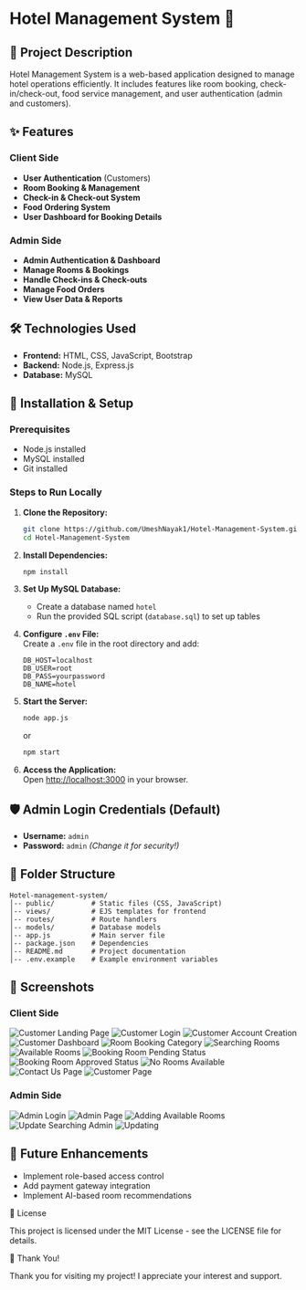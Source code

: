 # Hotel Management System 🏨

## 📌 Project Description

Hotel Management System is a web-based application designed to manage hotel operations efficiently. It includes features like room booking, check-in/check-out, food service management, and user authentication (admin and customers).

## ✨ Features

### Client Side

- **User Authentication** (Customers)
- **Room Booking & Management**
- **Check-in & Check-out System**
- **Food Ordering System**
- **User Dashboard for Booking Details**

### Admin Side

- **Admin Authentication & Dashboard**
- **Manage Rooms & Bookings**
- **Handle Check-ins & Check-outs**
- **Manage Food Orders**
- **View User Data & Reports**

## 🛠️ Technologies Used

- **Frontend:** HTML, CSS, JavaScript, Bootstrap
- **Backend:** Node.js, Express.js
- **Database:** MySQL


## 🚀 Installation & Setup

### Prerequisites

- Node.js installed
- MySQL installed
- Git installed

### Steps to Run Locally

1. **Clone the Repository:**

   ```bash
   git clone https://github.com/UmeshNayak1/Hotel-Management-System.git
   cd Hotel-Management-System
   ```

2. **Install Dependencies:**

   ```bash
   npm install
   ```

3. **Set Up MySQL Database:**

   - Create a database named `hotel`
   - Run the provided SQL script (`database.sql`) to set up tables

4. **Configure ****************************`.env`**************************** File:**\
   Create a `.env` file in the root directory and add:

   ```env
   DB_HOST=localhost
   DB_USER=root
   DB_PASS=yourpassword
   DB_NAME=hotel
   ```

5. **Start the Server:**

   ```bash
   node app.js
   ```

   or

   ```bash
   npm start
   ```

6. **Access the Application:**\
   Open [http://localhost:3000](http://localhost:3000) in your browser.

## 🛡️ Admin Login Credentials (Default)

- **Username:** `admin`
- **Password:** `admin` *(Change it for security!)*

## 📎 Folder Structure

```
Hotel-management-system/
│-- public/         # Static files (CSS, JavaScript)
│-- views/          # EJS templates for frontend
│-- routes/         # Route handlers
│-- models/         # Database models
│-- app.js          # Main server file
│-- package.json    # Dependencies
│-- README.md       # Project documentation
│-- .env.example    # Example environment variables
```

## 💎 Screenshots

### Client Side

![Customer Landing Page](screenshots/customer_landing_page.jpg)
![Customer Login](screenshots/customer_login.jpg)
![Customer Account Creation](screenshots/customer_account_creating.jpg)
![Customer Dashboard](screenshots/Customer_Dashboard.jpg)
![Room Booking Category](screenshots/room_booking_catogory.jpg)
![Searching Rooms](screenshots/searching_rooms.jpg)
![Available Rooms](screenshots/available_rooms_for_booking.jpg)
![Booking Room Pending Status](screenshots/booking_room_pendding_status_for_Customer.jpg)
![Booking Room Approved Status](screenshots/booking_room_Approved_status_for_Customer.jpg)
![No Rooms Available](screenshots/no_rooms_available_for_customer.jpg)
![Contact Us Page](screenshots/contact_us_page.jpg)
![Customer Page](screenshots/customer_page.jpg)


### Admin Side

![Admin Login](screenshots/admin_login.jpg)
![Admin Page](screenshots/Admin_page.jpg)
![Adding Available Rooms](screenshots/admin_side_available_room_adding.jpg)
![Update Searching Admin](screenshots/update_searching_admin.jpg)
![Updating](screenshots/updating.jpg)

## 📝 Future Enhancements

- Implement role-based access control
- Add payment gateway integration
- Implement AI-based room recommendations

📌 License

This project is licensed under the MIT License - see the LICENSE file for details.

👏 Thank You!

Thank you for visiting my project! I appreciate your interest and support. 




